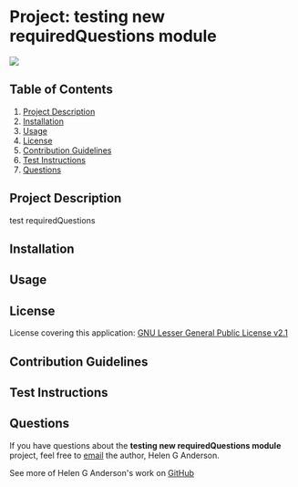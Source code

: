 
# Project: testing new requiredQuestions module


[![](https://img.shields.io/badge/License-GNU%20Lesser%20General%20Public%20License%20v2.1-brightgreen)](https://opensource.org/licenses/LGPL-2.1)


## Table of Contents
1. [Project Description](#project-description)
2. [Installation](#installation)
3. [Usage](#usage)
4. [License](#license)
5. [Contribution Guidelines](#contribution-guidelines)
6. [Test Instructions](#test-instructions)
7. [Questions](#questions)

## Project Description 
test requiredQuestions

## Installation


## Usage


## License
License covering this application: [GNU Lesser General Public License v2.1](https://opensource.org/licenses/LGPL-2.1)

## Contribution Guidelines

  
## Test Instructions


## Questions 

If you have questions about the **testing new requiredQuestions module** project, feel free to [email](mailto:helen.g.anderson@me.com) the author, Helen G Anderson.

See more of Helen G Anderson's work on [GitHub](https://github.com/grace-anderson)

  